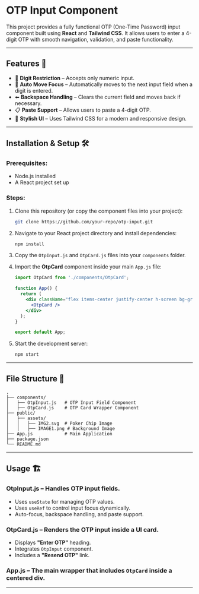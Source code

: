 # OTP Input Component

This project provides a fully functional OTP (One-Time Password) input component built using **React** and **Tailwind CSS**. It allows users to enter a 4-digit OTP with smooth navigation, validation, and paste functionality.

---

## Features 🚀

- 📌 **Digit Restriction** – Accepts only numeric input.
- 🔄 **Auto Move Focus** – Automatically moves to the next input field when a digit is entered.
- ⬅ **Backspace Handling** – Clears the current field and moves back if necessary.
- 📋 **Paste Support** – Allows users to paste a 4-digit OTP.
- 🎨 **Stylish UI** – Uses Tailwind CSS for a modern and responsive design.

---

## Installation & Setup 🛠️

### Prerequisites:
- Node.js installed
- A React project set up

### Steps:

1. Clone this repository (or copy the component files into your project):
   ```sh
   git clone https://github.com/your-repo/otp-input.git
   ```

2. Navigate to your React project directory and install dependencies:
   ```sh
   npm install
   ```

3. Copy the `OtpInput.js` and `OtpCard.js` files into your `components` folder.

4. Import the **OtpCard** component inside your main `App.js` file:
   ```jsx
   import OtpCard from './components/OtpCard';

   function App() {
     return (
       <div className="flex items-center justify-center h-screen bg-gray-900">
         <OtpCard />
       </div>
     );
   }

   export default App;
   ```

5. Start the development server:
   ```sh
   npm start
   ```

---

## File Structure 📂
```
.
├── components/
│   ├── OtpInput.js   # OTP Input Field Component
│   ├── OtpCard.js    # OTP Card Wrapper Component
├── public/
│   ├── assets/
│   │   ├── IMG2.svg  # Poker Chip Image
│   │   ├── IMAGE1.png # Background Image
├── App.js            # Main Application
├── package.json
└── README.md
```

---

## Usage 🏗️
### **OtpInput.js** – Handles OTP input fields.
- Uses `useState` for managing OTP values.
- Uses `useRef` to control input focus dynamically.
- Auto-focus, backspace handling, and paste support.

### **OtpCard.js** – Renders the OTP input inside a UI card.
- Displays **"Enter OTP"** heading.
- Integrates `OtpInput` component.
- Includes a **"Resend OTP"** link.

### **App.js** – The main wrapper that includes `OtpCard` inside a centered div.

---


